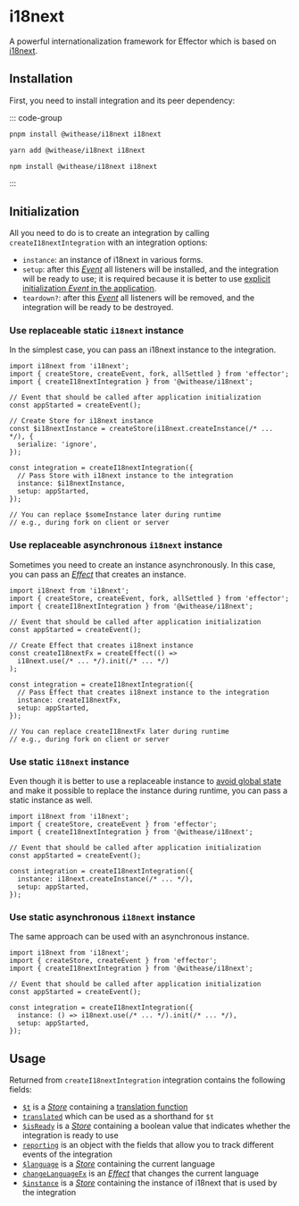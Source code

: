 # i18next

A powerful internationalization framework for Effector which is based on [i18next](https://www.i18next.com/).

## Installation

First, you need to install integration and its peer dependency:

::: code-group

```sh [pnpm]
pnpm install @withease/i18next i18next
```

```sh [yarn]
yarn add @withease/i18next i18next
```

```sh [npm]
npm install @withease/i18next i18next
```

:::

## Initialization

All you need to do is to create an integration by calling `createI18nextIntegration` with an integration options:

- `instance`: an instance of i18next in various forms.
- `setup`: after this [_Event_](https://effector.dev/en/api/effector/event/) all listeners will be installed, and the integration will be ready to use; it is required because it is better to use [explicit initialization _Event_ in the application](/magazine/explicit_start).
- `teardown?`: after this [_Event_](https://effector.dev/en/api/effector/event/) all listeners will be removed, and the integration will be ready to be destroyed.

### Use replaceable static `i18next` instance

In the simplest case, you can pass an i18next instance to the integration.

```ts{9-11}
import i18next from 'i18next';
import { createStore, createEvent, fork, allSettled } from 'effector';
import { createI18nextIntegration } from '@withease/i18next';

// Event that should be called after application initialization
const appStarted = createEvent();

// Create Store for i18next instance
const $i18nextInstance = createStore(i18next.createInstance(/* ... */), {
  serialize: 'ignore',
});

const integration = createI18nextIntegration({
  // Pass Store with i18next instance to the integration
  instance: $i18nextInstance,
  setup: appStarted,
});

// You can replace $someInstance later during runtime
// e.g., during fork on client or server
```

### Use replaceable asynchronous `i18next` instance <Badge text="since v23.2.0" />

Sometimes you need to create an instance asynchronously. In this case, you can pass an [_Effect_](https://effector.dev/docs/api/effector/effect) that creates an instance.

```ts{9-11}
import i18next from 'i18next';
import { createStore, createEvent, fork, allSettled } from 'effector';
import { createI18nextIntegration } from '@withease/i18next';

// Event that should be called after application initialization
const appStarted = createEvent();

// Create Effect that creates i18next instance
const createI18nextFx = createEffect(() =>
  i18next.use(/* ... */).init(/* ... */)
);

const integration = createI18nextIntegration({
  // Pass Effect that creates i18next instance to the integration
  instance: createI18nextFx,
  setup: appStarted,
});

// You can replace createI18nextFx later during runtime
// e.g., during fork on client or server
```

### Use static `i18next` instance

Even though it is better to use a replaceable instance to [avoid global state](/magazine/global_variables) and make it possible to replace the instance during runtime, you can pass a static instance as well.

```ts{9}
import i18next from 'i18next';
import { createStore, createEvent } from 'effector';
import { createI18nextIntegration } from '@withease/i18next';

// Event that should be called after application initialization
const appStarted = createEvent();

const integration = createI18nextIntegration({
  instance: i18next.createInstance(/* ... */),
  setup: appStarted,
});
```

### Use static asynchronous `i18next` instance <Badge text="since v23.2.0" />

The same approach can be used with an asynchronous instance.

```ts{9}
import i18next from 'i18next';
import { createStore, createEvent } from 'effector';
import { createI18nextIntegration } from '@withease/i18next';

// Event that should be called after application initialization
const appStarted = createEvent();

const integration = createI18nextIntegration({
  instance: () => i18next.use(/* ... */).init(/* ... */),
  setup: appStarted,
});
```

## Usage

Returned from `createI18nextIntegration` integration contains the following fields:

- [`$t`](/i18next/t) is a [_Store_](https://effector.dev/docs/api/effector/store) containing a [translation function](https://www.i18next.com/overview/api#t)
- [`translated`](/i18next/translated) which can be used as a shorthand for `$t`
- [`$isReady`](/i18next/is_ready) is a [_Store_](https://effector.dev/docs/api/effector/store) containing a boolean value that indicates whether the integration is ready to use
- [`reporting`](/i18next/reporting) is an object with the fields that allow you to track different events of the integration
- <Badge text="since v23.2.0" /> [`$language`](/i18next/language) is a [_Store_](https://effector.dev/docs/api/effector/store) containing the current language
- <Badge text="since v23.2.0" /> [`changeLanguageFx`](/i18next/change_language) is an [_Effect_](https://effector.dev/docs/api/effector/effect) that changes the current language
- <Badge text="since v23.2.0" /> [`$instance`](/i18next/instance) is a [_Store_](https://effector.dev/docs/api/effector/store) containing the instance of i18next that is used by the integration
